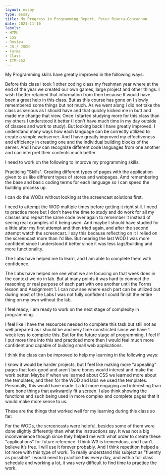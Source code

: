 ```yaml
---
layout: essay
type: essay
title: My Progress in Programming Report, Peter Rivera-Concannon
date: 2021-11-10
labels:
- HTML
- CSS
- Review
- JS / JSON
- Forms
- Class
- ITM-352
---
```


My Programming skills have greatly improved in the following ways:

  Before this class I took 1 other coding class my freshman year where at the end of the year we created our own games, large project and other things. I wish I better retained that information from then because It would have been a great help in this class. But as this course has gone on I slowly remembered some things but not much. As we went along I did not take the class as serious as I should have and that quickly kicked me in butt and made me change that view. Once I started studying more for this class than my others I understood it better (I don't have much time in my day outside of classes and work to study). But looking back I have greatly improved. I understand many ways how each language can be correctly utilized to create a simple webserver. And I have greatly improved my effectiveness and efficiency in creating one and the individual building blocks of the server. And I now can recognize different code languages from one another and can interpret their contents much better.

I need to work on the following to improve my programming skills:

 Practicing "Skills". Creating different types of pages with the application given to us like different types of stores and webpages. Amd remembering the base and basic coding terms for each language so I can speed the building process up.

I can do the WODs without looking at the screencast solutions first.

   I need to attempt the WOD multiple times before getting it right still. I need to practice more but I don't have the time to study and do work for all my classes and repeat the same code over again to remember it instead of seeing real examples of it being used. And maybe I should have studied for a little after my first attempt and then tried again, and after the second attempt watch the screencast. I say this because reflecting on it I relied on the screencast more than I'd like. But nearing the last WOD I was more confident since I understood it better since it was less tags/building and more functionality.
    
The Labs have helped me to learn, and I am able to complete them with confidence.

   The Labs have helped me see what we are focusing on that week does in the context we do in lab. But at many points it was hard to connect the reasoning or real purpose of each part with one another until the Forms lesson and Assignment 1. I can now see where each part can be utilized but during most of the Labs I was not fully confident I could finish the entire thing on my own without the lab.

I feel ready, I am ready to work on the next stage of complexity in programming.

   I feel like I have the resources needed to complete this task but still not as well prepared as I should be and very time constricted since we have 1 week less to complete this. But for the future stage of programming, I feel if I put more time into this and practiced more then I would feel much more confident and capable of building small web applications.

I think the class can be improved to help my learning in the following ways:

   I know it would be harder projects, but I feel like making more "appealing" pages that look good and aren’t bare bones would interest and make the work better. Maybe if when we learned about CSS we learned more about the templates, and then for the WOD and labs we used the templates. Personally, this would have made it a lot more engaging and interesting than bare bone things that awkwardly fit a screen. I also think showing the functions and such being used in more complex and complete pages that it would make more sense to us.
    
These are the things that worked well for my learning during this class so far:

   For the WODs, the screencasts were helpful, besides some of them were done slightly differently than what the instructions say. It was not a big inconvenience though since they helped me with what order to create these "applications" for future reference. I think W3 is tremendous, and I can't believe it’s free. I will use it forever probably. And I think repetition helped a lot more with this type of work. To really understand this subject as "fluently as possible" I would need to practice this every day, and with a full class schedule and working a lot, it was very difficult to find time to practice the work.
